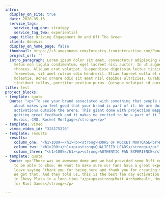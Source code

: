 ```yaml
---
intro:
  display_on_site: true
  date: 2020-05-13
  service_tags:
    service_tag_one: strategy
    service_tag_two: experiential
  page_title: Driving Engagement On and Off The Green
  client: Genesis
  display_on_home_page: false
  thumbnail: https://s3.amazonaws.com/forestry.iconinteractive.com/Panasonic.007.jpeg
  project_url: ''
  intro_paragraph: Lorem ipsum dolor sit amet, consectetur adipiscing elit. Nunc posuere
    metus non ligula condimentum, eget laoreet nisi auctor. In ut augue a mauris tempus
    rhoncus. Aliquam erat volutpat. Suspendisse dignissim lectus tincidunt tortor
    fermentum, sit amet rutrum odio hendrerit. Etiam laoreet nulla et diam sollicitudin
    molestie. Donec ornare odio sit amet nisl dapibus ultricies. Curabitur dignissim
    tincidunt tellus, porttitor pretium purus. Quisque volutpat id purus dapibus tempus.
title: test
project_blocks:
- template: quote
  Quote: "<p>“To see your brand associated with something that people are so excited
    about makes you feel good that your brand is part of it. We are doing really amazing
    activations outside the arena. This giant dome with projection mapping. We are
    getting great feedback and it makes me excited to be a part of it.”</p><p><strong>Casey
    Hurbis, CMO, Rocket Mortgage</strong></p>"
- template: vimeo
  vimeo_video_id: "328275226"
- template: results
  results:
    column_one: "<h1>1000+</h1><p><strong>HOURS OF ROCKET MORTGAGE<br>BRANDED CONTENT</strong></p>"
    column_two: "<h1>200+</h1><p><strong>QUALIFIED LEADS</strong></p>"
    column_three: "<h1>100%</h1><p><strong>AUTHENTIC FAN EXPERIENCE</strong></p>"
- template: quote
  Quote: <p>"There was an awesome dome and we had provided some Rift content for them
    to be able to show. We want to make sure our fans have a great experience and
    leave saying ‘thank you for being here and thank you for creating this experience.’
    We got that. And they told us… this is the best fan day activation we have seen
    in Chevy Plaza in a long time."</p><p><strong>Matt Archambault, Head of NA Partnerships
    for Riot Games</strong></p>

---
```

